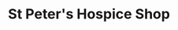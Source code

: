 ---
title: "St Peter's Hospice Shop"
url: /bristol/st-peters-hospice-shop-stoke-lane/
shop: Gebrauchtwaren
---